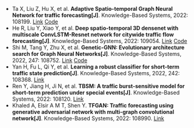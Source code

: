 * Ta X, Liu Z, Hu X, et al. <b>Adaptive Spatio-temporal Graph Neural Network for traffic forecasting[J]</b>. Knowledge-Based Systems, 2022: 108199. [Link](https://www.sciencedirect.com/science/article/pii/S0950705122000508) [Code](https://github.com/LiuZH-19/Ada-STNet)
* He R, Liu Y, Xiao Y, et al. <b>Deep spatio-temporal 3D densenet with multiscale ConvLSTM-Resnet network for citywide traffic flow forecasting[J]</b>. Knowledge-Based Systems, 2022: 109054. [Link](https://www.sciencedirect.com/science/article/pii/S0950705122005160) [Code](https://github.com/346644054/ST-3DDMCRN)
* Shi M, Tang Y, Zhu X, et al. <b>Genetic-GNN: Evolutionary architecture search for Graph Neural Networks[J]</b>. Knowledge-Based Systems, 2022, 247: 108752. [Link](https://www.sciencedirect.com/science/article/pii/S0950705122003525) [Code](https://github.com/codeshareabc/Genetic-GNN)
* Yan H, Fu L, Qi Y, et al. <b>Learning a robust classifier for short-term traffic state prediction[J]</b>. Knowledge-Based Systems, 2022, 242: 108368. [Link](https://www.sciencedirect.com/science/article/pii/S0950705122001393)
* Ren Y, Jiang H, Ji N, et al. <b>TBSM: A traffic burst-sensitive model for short-term prediction under special events[J]</b>. Knowledge-Based Systems, 2022: 108120. [Link](https://www.sciencedirect.com/science/article/pii/S0950705122000028)
* Khaled A, Elsir A M T, Shen Y. <b>TFGAN: Traffic forecasting using generative adversarial network with multi-graph convolutional network[J]</b>. Knowledge-Based Systems, 2022: 108990. [Link](https://www.sciencedirect.com/science/article/pii/S0950705122004804)

